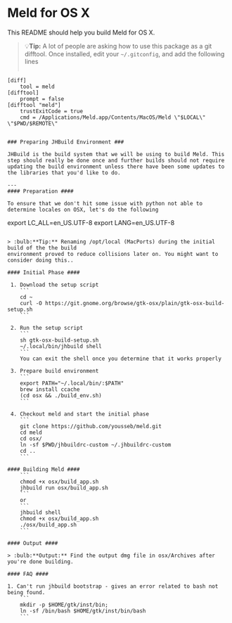 Meld for OS X
===========

This README should help you build Meld for OS X.

> :bulb:**Tip:** A lot of people are asking how to use this package as a git difftool.
> Once installed, edit your ```~/.gitconfig```, and add the following lines
> ```
	[diff]
		tool = meld
	[difftool]
		prompt = false
	[difftool "meld"]
		trustExitCode = true
		cmd = /Applications/Meld.app/Contents/MacOS/Meld \"$LOCAL\" \"$PWD/$REMOTE\"
  ```

### Preparing JHBuild Environment ###

JHBuild is the build system that we will be using to build Meld. This step should really be done once and further builds should not require updating the build environment unless there have been some updates to the libraries that you'd like to do.

---
#### Preparation ####

To ensure that we don't hit some issue with python not able to determine locales on OSX, let's do the following
```
export LC_ALL=en_US.UTF-8
export LANG=en_US.UTF-8
```

> :bulb:**Tip:** Renaming /opt/local (MacPorts) during the initial build of the the build
environment proved to reduce collisions later on. You might want to consider doing this..

#### Initial Phase ####

 1. Download the setup script
	```
	cd ~
	curl -O https://git.gnome.org/browse/gtk-osx/plain/gtk-osx-build-setup.sh
	```

 2. Run the setup script
	```
	sh gtk-osx-build-setup.sh
	~/.local/bin/jhbuild shell
	```
	You can exit the shell once you determine that it works properly

 3. Prepare build environment
	```
	export PATH="~/.local/bin/:$PATH"
	brew install ccache
	(cd osx && ./build_env.sh)
	```

 4. Checkout meld and start the initial phase
	```
	git clone https://github.com/yousseb/meld.git
	cd meld
	cd osx/
	ln -sf $PWD/jhbuildrc-custom ~/.jhbuildrc-custom
	cd ..
	```

#### Building Meld ####
	```
	chmod +x osx/build_app.sh
	jhbuild run osx/build_app.sh
	```
	or
	```
	jhbuild shell
	chmod +x osx/build_app.sh
	./osx/build_app.sh
	```

#### Output ####

> :bulb:**Output:** Find the output dmg file in osx/Archives after you're done building.

#### FAQ ####

1. Can't run jhbuild bootstrap - gives an error related to bash not being found.
	```
	mkdir -p $HOME/gtk/inst/bin; 
	ln -sf /bin/bash $HOME/gtk/inst/bin/bash
	```
